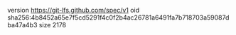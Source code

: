 version https://git-lfs.github.com/spec/v1
oid sha256:4b8452a65e7f5cd5291f4c0f2b4ac26781a6491fa7b718703a59087dba47a4b3
size 2178
